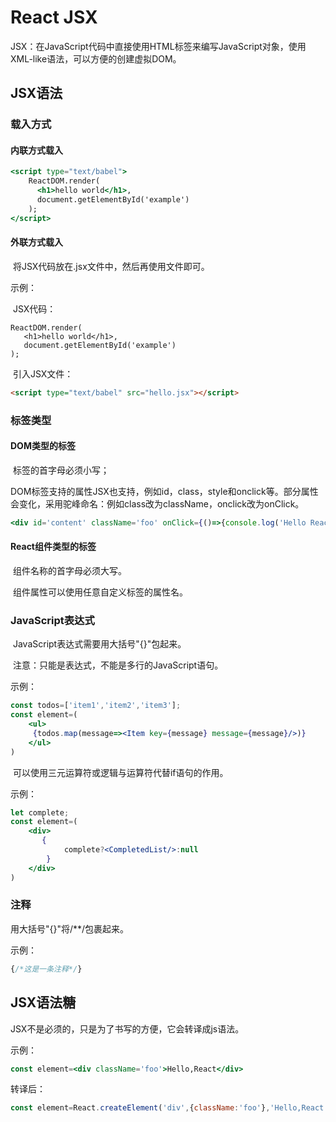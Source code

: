 # React JSX

​      JSX：在JavaScript代码中直接使用HTML标签来编写JavaScript对象，使用XML-like语法，可以方便的创建虚拟DOM。

## JSX语法

### 载入方式

#### 内联方式载入

```jsx
<script type="text/babel">
    ReactDOM.render(
      <h1>hello world</h1>,
      document.getElementById('example')
    );
</script>
```

#### 外联方式载入

​    将JSX代码放在.jsx文件中，然后再使用文件即可。

示例：

​     JSX代码：

```JSX
ReactDOM.render(
   <h1>hello world</h1>,
   document.getElementById('example')
);
```

​    引入JSX文件：

```html
<script type="text/babel" src="hello.jsx"></script>
```

### 标签类型

#### DOM类型的标签

​       标签的首字母必须小写；

​        DOM标签支持的属性JSX也支持，例如id，class，style和onclick等。部分属性会变化，采用驼峰命名：例如class改为className，onclick改为onClick。

```jsx
<div id='content' className='foo' onClick={()=>{console.log('Hello React')}}/>
```

#### React组件类型的标签

​       组件名称的首字母必须大写。

​       组件属性可以使用任意自定义标签的属性名。

### JavaScript表达式

​       JavaScript表达式需要用大括号"{}"包起来。

​      注意：只能是表达式，不能是多行的JavaScript语句。

示例：

```jsx
const todos=['item1','item2','item3'];
const element=(
    <ul>
     {todos.map(message=><Item key={message} message={message}/>)}
    </ul>
)
```

​       可以使用三元运算符或逻辑与运算符代替if语句的作用。

示例：

```jsx
let complete;
const element=(
    <div>
       {
            complete?<CompletedList/>:null
        }
    </div>
)
```

### 注释

用大括号"{}"将/**/包裹起来。

示例：

```jsx
{/*这是一条注释*/}
```

## JSX语法糖

JSX不是必须的，只是为了书写的方便，它会转译成js语法。

示例：

```jsx
const element=<div className='foo'>Hello,React</div>
```

转译后：

```javascript
const element=React.createElement('div',{className:'foo'},'Hello,React')
```



